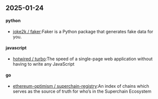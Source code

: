 ## 2025-01-24
#### python
* [joke2k / faker](https://github.com/joke2k/faker):Faker is a Python package that generates fake data for you.
#### javascript
* [hotwired / turbo](https://github.com/hotwired/turbo):The speed of a single-page web application without having to write any JavaScript
#### go
* [ethereum-optimism / superchain-registry](https://github.com/ethereum-optimism/superchain-registry):An index of chains which serves as the source of truth for who’s in the Superchain Ecosystem
